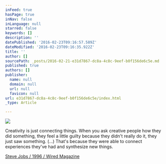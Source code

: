 ```yaml
---
inFeed: true
hasPage: true
inNav: false
inLanguage: null
starred: false
keywords: []
description: ''
datePublished: '2016-02-23T09:16:57.589Z'
dateModified: '2016-02-23T09:16:35.922Z'
title: ''
author: []
sourcePath: _posts/2016-02-21-e31d7867-dc8a-4c8c-9eef-b0f156de6c5e.md
published: true
authors: []
publisher:
  name: null
  domain: null
  url: null
  favicon: null
url: e31d7867-dc8a-4c8c-9eef-b0f156de6c5e/index.html
_type: Article

---
```

![](https://the-grid-user-content.s3-us-west-2.amazonaws.com/3189a5a1-e0b0-4c2d-956c-6d693f741857.jpg)

Creativity is just connecting things. When you ask creative people how they did something, they feel a little guilty because they didn't really do it, they just saw something. (...) That's because they were able to connect experiences they've had and synthesize new things.

[Steve Jobs / 1996 / Wired Magazine][0]

[0]: http://www.wired.com/1996/02/jobs-2/